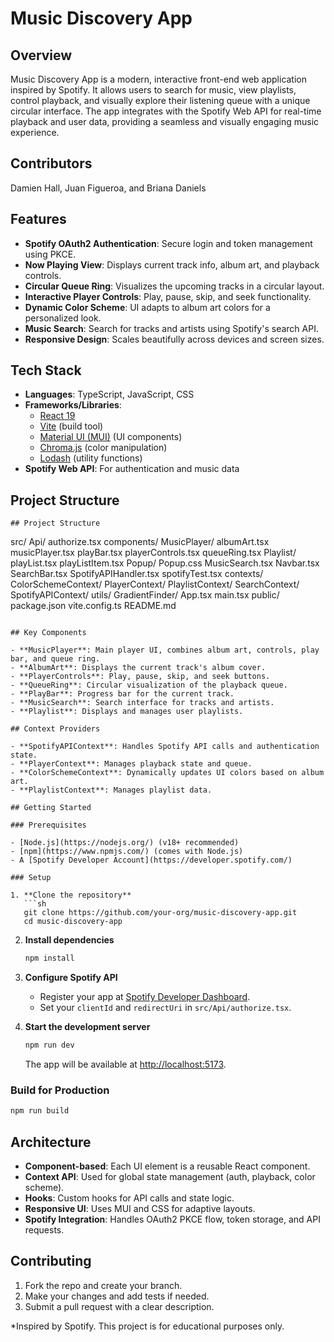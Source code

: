 # Music Discovery App

## Overview

Music Discovery App is a modern, interactive front-end web application inspired by Spotify. It allows users to search for music, view playlists, control playback, and visually explore their listening queue with a unique circular interface. The app integrates with the Spotify Web API for real-time playback and user data, providing a seamless and visually engaging music experience.

## Contributors 
Damien Hall, Juan Figueroa, and Briana Daniels

## Features

- **Spotify OAuth2 Authentication**: Secure login and token management using PKCE.
- **Now Playing View**: Displays current track info, album art, and playback controls.
- **Circular Queue Ring**: Visualizes the upcoming tracks in a circular layout.
- **Interactive Player Controls**: Play, pause, skip, and seek functionality.
- **Dynamic Color Scheme**: UI adapts to album art colors for a personalized look.
- **Music Search**: Search for tracks and artists using Spotify's search API.
- **Responsive Design**: Scales beautifully across devices and screen sizes.

## Tech Stack

- **Languages**: TypeScript, JavaScript, CSS
- **Frameworks/Libraries**:
  - [React 19](https://react.dev/)
  - [Vite](https://vitejs.dev/) (build tool)
  - [Material UI (MUI)](https://mui.com/) (UI components)
  - [Chroma.js](https://gka.github.io/chroma.js/) (color manipulation)
  - [Lodash](https://lodash.com/) (utility functions)
- **Spotify Web API**: For authentication and music data

## Project Structure

```
## Project Structure

```
src/
  Api/
    authorize.tsx
  components/
    MusicPlayer/
      albumArt.tsx
      musicPlayer.tsx
      playBar.tsx
      playerControls.tsx
      queueRing.tsx
    Playlist/
      playList.tsx
      playListItem.tsx
    Popup/
      Popup.css
    MusicSearch.tsx
    Navbar.tsx
    SearchBar.tsx
    SpotifyAPIHandler.tsx
    spotifyTest.tsx
  contexts/
    ColorSchemeContext/
    PlayerContext/
    PlaylistContext/
    SearchContext/
    SpotifyAPIContext/
  utils/
    GradientFinder/
  App.tsx
  main.tsx
public/
package.json
vite.config.ts
README.md
```

## Key Components

- **MusicPlayer**: Main player UI, combines album art, controls, play bar, and queue ring.
- **AlbumArt**: Displays the current track's album cover.
- **PlayerControls**: Play, pause, skip, and seek buttons.
- **QueueRing**: Circular visualization of the playback queue.
- **PlayBar**: Progress bar for the current track.
- **MusicSearch**: Search interface for tracks and artists.
- **Playlist**: Displays and manages user playlists.

## Context Providers

- **SpotifyAPIContext**: Handles Spotify API calls and authentication state.
- **PlayerContext**: Manages playback state and queue.
- **ColorSchemeContext**: Dynamically updates UI colors based on album art.
- **PlaylistContext**: Manages playlist data.

## Getting Started

### Prerequisites

- [Node.js](https://nodejs.org/) (v18+ recommended)
- [npm](https://www.npmjs.com/) (comes with Node.js)
- A [Spotify Developer Account](https://developer.spotify.com/)

### Setup

1. **Clone the repository**
   ```sh
   git clone https://github.com/your-org/music-discovery-app.git
   cd music-discovery-app
   ```

2. **Install dependencies**
   ```sh
   npm install
   ```

3. **Configure Spotify API**
   - Register your app at [Spotify Developer Dashboard](https://developer.spotify.com/dashboard/applications).
   - Set your `clientId` and `redirectUri` in `src/Api/authorize.tsx`.

4. **Start the development server**
   ```sh
   npm run dev
   ```
   The app will be available at [http://localhost:5173](http://localhost:5173).

### Build for Production

```sh
npm run build
```

## Architecture

- **Component-based**: Each UI element is a reusable React component.
- **Context API**: Used for global state management (auth, playback, color scheme).
- **Hooks**: Custom hooks for API calls and state logic.
- **Responsive UI**: Uses MUI and CSS for adaptive layouts.
- **Spotify Integration**: Handles OAuth2 PKCE flow, token storage, and API requests.

## Contributing

1. Fork the repo and create your branch.
2. Make your changes and add tests if needed.
3. Submit a pull request with a clear description.


*Inspired by Spotify. This project is for educational purposes only.